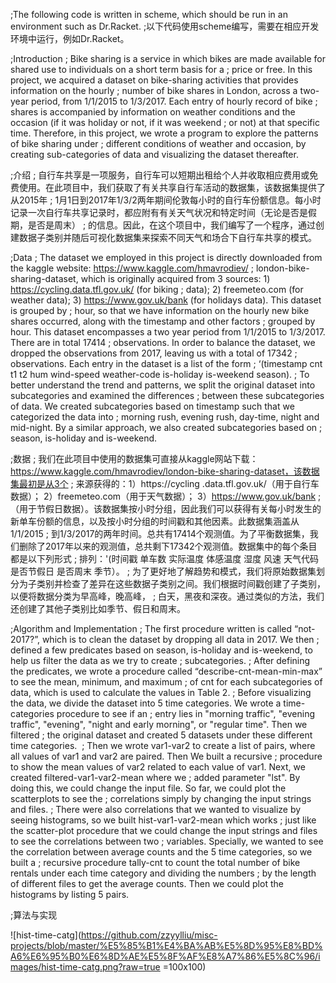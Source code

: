;The following code is written in scheme, which should be run in an environment such as Dr.Racket.
;以下代码使用scheme编写，需要在相应开发环境中运行，例如Dr.Racket。

;Introduction
;  Bike sharing is a service in which bikes are made available for shared use to individuals on a short term basis for a 
;  price or free. In this project, we acquired a dataset on bike-sharing activities that provides information on the hourly 
;  number of bike shares in London, across a two-year period, from 1/1/2015 to 1/3/2017. Each entry of hourly record of bike 
;  shares is accompanied by information on weather conditions and the occasion (if it was holiday or not, if it was weekend 
;  or not) at that specific time. Therefore, in this project, we wrote a program to explore the patterns of bike sharing under 
;  different conditions of weather and occasion, by creating sub-categories of data and visualizing the dataset thereafter. 

;介绍
; 自行车共享是一项服务，自行车可以短期出租给个人并收取相应费用或免费使用。在此项目中，我们获取了有关共享自行车活动的数据集，该数据集提供了从2015年
; 1月1日到2017年1/3/2两年期间伦敦每小时的自行车份额信息。每小时记录一次自行车共享记录时，都应附有有关天气状况和特定时间（无论是否是假期，是否是周末）
; 的信息。因此，在这个项目中，我们编写了一个程序，通过创建数据子类别并随后可视化数据集来探索不同天气和场合下自行车共享的模式。

;Data
;  The dataset we employed in this project is directly downloaded from the kaggle website: https://www.kaggle.com/hmavrodiev/
;  london-bike-sharing-dataset, which is originally acquired from 3 sources: 1) https://cycling.data.tfl.gov.uk/ (for biking 
;  data); 2) freemeteo.com (for weather data); 3) https://www.gov.uk/bank (for holidays data). This dataset is grouped by 
;  hour, so that we have information on the hourly new bike shares occurred, along with the timestamp and other factors 
;  grouped by hour. This dataset encompasses a two year period from 1/1/2015 to 1/3/2017. There are in total 17414 
;  observations. In order to balance the dataset, we dropped the observations from 2017, leaving us with a total of 17342 
;  observations. Each entry in the dataset is a list of the form 
;  ‘(timestamp  cnt  t1  t2  hum  wind-speed  weather-code  is-holiday  is-weekend  season). 
;  To better understand the trend and patterns, we split the original dataset into subcategories and examined the differences 
;  between these subcategories of data. We created subcategories based on timestamp such that we categorized the data into 
;  morning rush, evening rush, day-time, night and mid-night. By a similar approach, we also created subcategories based on 
;  season, is-holiday and is-weekend.

;数据
; 我们在此项目中使用的数据集可直接从kaggle网站下载：https://www.kaggle.com/hmavrodiev/london-bike-sharing-dataset，该数据集最初是从3个
; 来源获得的：1）https://cycling .data.tfl.gov.uk/（用于自行车数据）； 2）freemeteo.com（用于天气数据）； 3）https://www.gov.uk/bank
; （用于节假日数据）。该数据集按小时分组，因此我们可以获得有关每小时发生的新单车份额的信息，以及按小时分组的时间戳和其他因素。此数据集涵盖从1/1/2015
; 到1/3/2017的两年时间。总共有17414个观测值。为了平衡数据集，我们删除了2017年以来的观测值，总共剩下17342个观测值。数据集中的每个条目都是以下列形式
; 排列：'(时间戳  单车数  实际温度  体感温度  湿度  风速  天气代码  是否节假日  是否周末  季节）。 
; 为了更好地了解趋势和模式，我们将原始数据集划分为子类别并检查了差异在这些数据子类别之间。我们根据时间戳创建了子类别，以便将数据分类为早高峰，晚高峰，
; 白天，黑夜和深夜。通过类似的方法，我们还创建了其他子类别比如季节、假日和周末。

;Algorithm and Implementation
;  The first procedure written is called “not-2017?”, which is to clean the dataset by dropping all data in 2017. We then 
;  defined a few predicates based on season, is-holiday and is-weekend, to help us filter the data as we try to create 
;  subcategories. 
;  After defining the predicates, we wrote a procedure called “describe-cnt-mean-min-max” to see the mean, minimum, and maximum 
;  of cnt for each subcategories of data, which is used to calculate the values in Table 2. 
;  Before visualizing the data, we divide the dataset into 5 time categories. We wrote a time-categories procedure to see if an 
;  entry lies in "morning traffic", "evening traffic", "evening", "night and early morning", or "regular time". Then we filtered 
;  the original dataset and created 5 datasets under these different time categories. 
;  Then we wrote var1-var2 to create a list of pairs, where all values of var1 and var2 are paired. Then We built a recursive 
;  procedure to show the mean values of var2 related to each value of var1. Next, we created filtered-var1-var2-mean where we 
;  added parameter "lst". By doing this, we could change the input file. So far, we could plot the scatterplots to see the 
;  correlations simply by changing the input strings and files.
;  There were also correlations that we wanted to visualize by seeing histograms, so we built hist-var1-var2-mean which works 
;  just like the scatter-plot procedure that we could change the input strings and files to see the correlations between two 
;  variables. Specially, we wanted to see the correlation between average counts and the 5 time categories, so we built a 
;  recursive procedure tally-cnt to count the total number of bike rentals under each time category and dividing the numbers 
;  by the length of different files to get the average counts. Then we could plot the histograms by listing 5 pairs. 

;算法与实现

![hist-time-catg](https://github.com/zzyylliu/misc-projects/blob/master/%E5%85%B1%E4%BA%AB%E5%8D%95%E8%BD%A6%E6%95%B0%E6%8D%AE%E5%8F%AF%E8%A7%86%E5%8C%96/images/hist-time-catg.png?raw=true =100x100)
